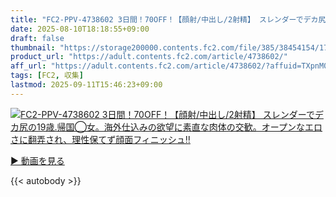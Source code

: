 ```yaml
---
title: "FC2-PPV-4738602 3日間！70OFF！【顔射/中出し/2射精】 スレンダーでデカ尻の19歳.帰国◯女。海外仕込みの欲望に素直な肉体の交歓。オープンなエロさに翻弄され、理性保てず顔面フィニッシュ‼︎"
date: 2025-08-10T18:18:55+09:00
draft: false
thumbnail: "https://storage200000.contents.fc2.com/file/385/38454154/1754297859.74.jpg"
product_url: "https://adult.contents.fc2.com/article/4738602/"
aff_url: "https://adult.contents.fc2.com/article/4738602/?affuid=TXpnM01qYzFNalk9"
tags: [FC2, 収集]
lastmod: 2025-09-11T15:46:23+09:00
---
```

[![FC2-PPV-4738602 3日間！70OFF！【顔射/中出し/2射精】 スレンダーでデカ尻の19歳.帰国◯女。海外仕込みの欲望に素直な肉体の交歓。オープンなエロさに翻弄され、理性保てず顔面フィニッシュ‼︎](https://storage200000.contents.fc2.com/file/385/38454154/1754297859.74.jpg)](https://adult.contents.fc2.com/article/4738602/?affuid=TXpnM01qYzFNalk9)

[▶︎ 動画を見る](https://adult.contents.fc2.com/article/4738602/?affuid=TXpnM01qYzFNalk9)


{{< autobody >}}

